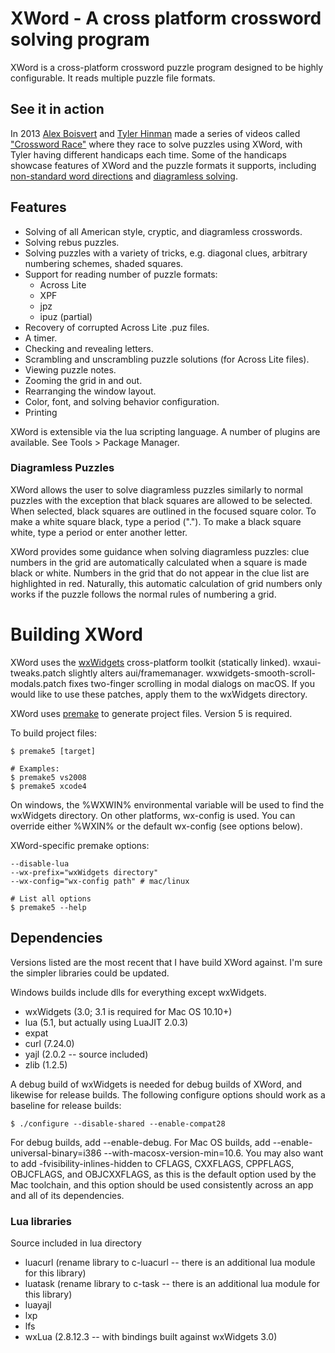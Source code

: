 
# XWord - A cross platform crossword solving program #

XWord is a cross-platform crossword puzzle program designed to be highly
configurable.  It reads multiple puzzle file formats.

## See it in action ##

In 2013 [Alex Boisvert](http://www.alexboisvert.com/) and
[Tyler Hinman](http://www.tylerhinman.com/) made a series of videos called
["Crossword Race"](https://www.youtube.com/watch?v=3kz5z7mobBM&list=PLkuKuYfrweip0hxFZr4gQ7Fk_eLrfbo2Z)
where they race to solve puzzles using XWord, with Tyler having different
handicaps each time.  Some of the handicaps showcase features of XWord and the
puzzle formats it supports, including [non-standard word directions](https://www.youtube.com/watch?v=3kz5z7mobBM&list=PLkuKuYfrweip0hxFZr4gQ7Fk_eLrfbo2Z)
and [diagramless solving](https://www.youtube.com/watch?v=7P1EeDniH5c&index=2&list=PLkuKuYfrweip0hxFZr4gQ7Fk_eLrfbo2Z).

## Features ##

* Solving of all American style, cryptic, and diagramless crosswords.
* Solving rebus puzzles.
* Solving puzzles with a variety of tricks, e.g. diagonal clues, arbitrary
  numbering schemes, shaded squares.
* Support for reading number of puzzle formats:
    * Across Lite
    * XPF
    * jpz
    * ipuz (partial)
* Recovery of corrupted Across Lite .puz files.
* A timer.
* Checking and revealing letters.
* Scrambling and unscrambling puzzle solutions (for Across Lite files).
* Viewing puzzle notes.
* Zooming the grid in and out.
* Rearranging the window layout.
* Color, font, and solving behavior configuration.
* Printing

XWord is extensible via the lua scripting language.  A number of plugins are
available.  See Tools > Package Manager.


### Diagramless Puzzles ###

XWord allows the user to solve diagramless puzzles similarly to normal puzzles
with the exception that black squares are allowed to be selected. When
selected, black squares are outlined in the focused square color.
To make a white square black, type a period (".").  To make a black square
white, type a period or enter another letter.

XWord provides some guidance when solving diagramless puzzles: clue numbers
in the grid are automatically calculated when a square is made black or white.
Numbers in the grid that do not appear in the clue list are highlighted in red.
Naturally, this automatic calculation of grid numbers only works if the puzzle
follows the normal rules of numbering a grid.


# Building XWord #

XWord uses the [wxWidgets](http://www.wxwidgets.org) cross-platform toolkit
(statically linked). wxaui-tweaks.patch slightly alters aui/framemanager.
wxwidgets-smooth-scroll-modals.patch fixes two-finger scrolling in modal
dialogs on macOS. If you would like to use these patches, apply them to the
wxWidgets directory.

XWord uses [premake](http://industriousone.com/premake/download) to generate
project files.  Version 5 is required.

To build project files:

    $ premake5 [target]

    # Examples:
    $ premake5 vs2008
    $ premake5 xcode4

On windows, the %WXWIN% environmental variable will be used to find the wxWidgets
directory.  On other platforms, wx-config is used.  You can override either
%WXIN% or the default wx-config (see options below).

XWord-specific premake options:

    --disable-lua
    --wx-prefix="wxWidgets directory"
    --wx-config="wx-config path" # mac/linux

    # List all options
    $ premake5 --help

## Dependencies ##

Versions listed are the most recent that I have build XWord against.
I'm sure the simpler libraries could be updated.

Windows builds include dlls for everything except wxWidgets.

* wxWidgets (3.0; 3.1 is required for Mac OS 10.10+)
* lua (5.1, but actually using LuaJIT 2.0.3)
* expat
* curl (7.24.0)
* yajl (2.0.2 -- source included)
* zlib (1.2.5)

A debug build of wxWidgets is needed for debug builds of XWord, and likewise for release builds. The
following configure options should work as a baseline for release builds:

    $ ./configure --disable-shared --enable-compat28

For debug builds, add --enable-debug. For Mac OS builds, add --enable-universal-binary=i386
--with-macosx-version-min=10.6. You may also want to add -fvisibility-inlines-hidden to CFLAGS,
CXXFLAGS, CPPFLAGS, OBJCFLAGS, and OBJCXXFLAGS, as this is the default option used by the Mac
toolchain, and this option should be used consistently across an app and all of its dependencies.

### Lua libraries ###

Source included in lua directory

* luacurl (rename library to c-luacurl -- there is an additional lua module for this library)
* luatask (rename library to c-task -- there is an additional lua module for this library)
* luayajl
* lxp
* lfs
* wxLua (2.8.12.3 -- with bindings built against wxWidgets 3.0)
